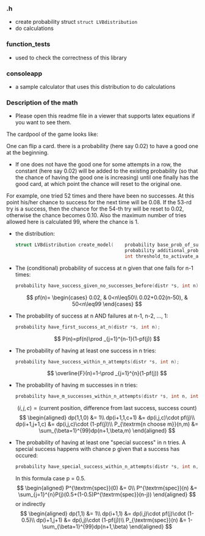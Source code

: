 ### .h
* create probability struct `struct LVBdistribution`
* do calculations

### function_tests
* used to check the correctness of this library

### consoleapp
* a sample calculator that uses this distribution to do calculations

### Description of the math

* Please open this readme file in a viewer that supports latex equations if you want to see them.

The cardpool of the game looks like:

One can flip a card. there is a probability (here say 0.02) to have a good one at the beginning.
* If one does not have the good one for some attempts in a row, the constant (here say 0.02) will be added to the existing probability (so that the chance of having the good one is increasing) until one finally has the good card, at which point the chance will reset to the original one.

For example, one tried 52 times and there have been no successes. At this point his/her chance to success for the next time will be 0.08. If the 53-rd try is a success, then the chance for the 54-th try will be reset to 0.02, otherwise the chance becomes 0.10. Also the maximum number of tries allowed here is calculated 99, where the chance is 1.

* the distribution:
    ```c
    struct LVBdistribution create_model(    probability base_prob_of_success, // = 0.02
                                            probability additional_prob_of_success, // = 0.02
                                            int threshold_to_activate_addition); // = 50
    ```

* The (conditional) probability of success at n given that one fails for n-1 times:
    ```c
    probability have_success_given_no_successes_before(distr *s, int n);
    ```
    $$
    pf(n)=
                \begin{cases}
                    0.02, & 0<n\leq50\\ 
                    0.02+0.02(n-50), & 50<n\leq99 
                \end{cases}
    $$

* The probability of success at n AND failures at n-1, n-2, ..., 1: 
    ```c
    probability have_first_success_at_n(distr *s, int n);
    ```
    $$
    P(n)=pf(n)\prod _{j=1}^{n-1}(1-pf(j))
    $$

* The probability of having at least one success in n tries:
    ```c
    probability have_success_within_n_attempts(distr *s, int n);
    ```
    $$
    \overline{F}(n)=1-\prod _{j=1}^{n}(1-pf(j))
    $$

* The probability of having m successes in n tries:
    ```c
    probability have_m_successes_within_n_attempts(distr *s, int n, int m);
    ```
    $$
    (i,j,c)=(\textrm{current position, difference from last success, success count})
    $$$$
    \begin{aligned}
        dp(1,1,0) &= 1\\
        dp(i+1,1,c+1) &= dp(i,j,c)\cdot pf(j)\\ 
        dp(i+1,j+1,c) &= dp(i,j,c)\cdot (1-pf(j))\\
        P_{\textrm{n choose m}}(n,m) &= \sum_{\beta=1}^{99}dp(n+1,\beta,m)
    \end{aligned}
$$

* The probability of having at least one "special success" in n tries. A special success happens with chance p given that a success has occured:
    ```c
    probability have_special_success_within_n_attempts(distr *s, int n, probability p);
    ```
    In this formula case p = 0.5.
    $$
    \begin{aligned}
        P^{\textrm{spec}}(0) &= 0\\ 
        P^{\textrm{spec}}(n) &= \sum_{j=1}^{n}P(j)(0.5+(1-0.5)P^{\textrm{spec}}(n-j))
    \end{aligned}
    $$
    or indirectly
    $$
    \begin{aligned}
        dp(1,1) &= 1\\
        dp(i+1,1) &= dp(i,j)\cdot pf(j)\cdot (1-0.5)\\ 
        dp(i+1,j+1) &= dp(i,j)\cdot (1-pf(j))\\
        P_{\textrm{spec}}(n) &= 1-\sum_{\beta=1}^{99}dp(n+1,\beta)
    \end{aligned}
    $$